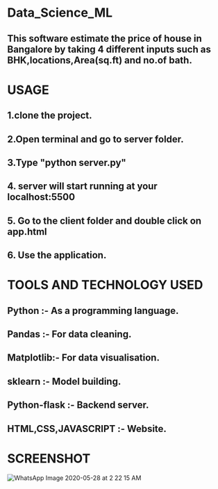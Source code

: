 # Data_Science_ML
## This software estimate the price of house in Bangalore by taking 4 different inputs such as BHK,locations,Area(sq.ft) and no.of bath.

# USAGE
## 1.clone the project.
## 2.Open terminal and go to server folder.
## 3.Type "python server.py"
## 4. server will start running at your localhost:5500
## 5. Go to the client folder and double click on app.html
## 6. Use the application.


# TOOLS AND TECHNOLOGY USED
## Python :- As a programming language.
## Pandas :- For data cleaning.
## Matplotlib:- For data visualisation.
## sklearn :- Model building.
## Python-flask :- Backend server.
## HTML,CSS,JAVASCRIPT :- Website.

# SCREENSHOT

![WhatsApp Image 2020-05-28 at 2 22 15 AM](https://user-images.githubusercontent.com/42885822/83072965-449a0980-a08d-11ea-9a18-c9fceab44137.jpeg)

